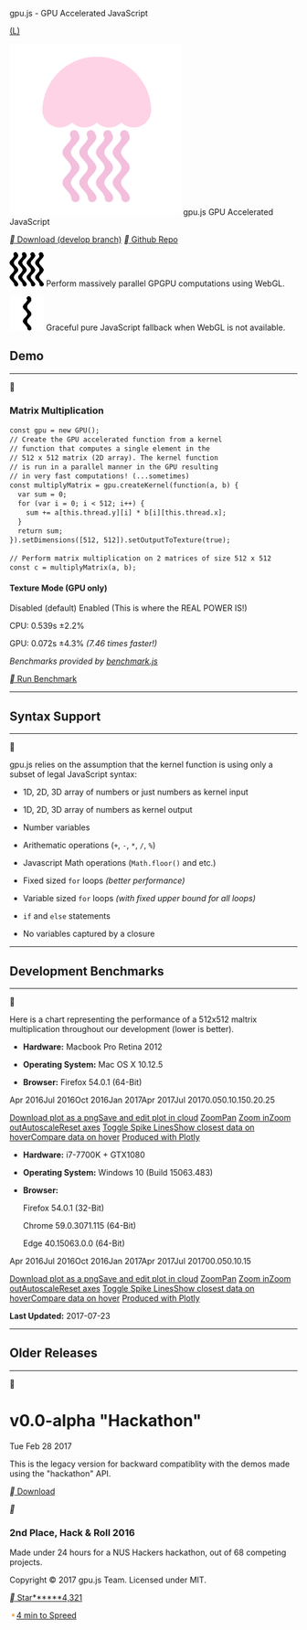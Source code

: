 gpu.js - GPU Accelerated JavaScript

 [(L)](https://github.com/gpujs/gpu.js)

 ![](../_resources/d70a3f5f05a5a22cc86faa719c3ca3ba.png)
 gpu.js  GPU Accelerated JavaScript

 [** Download (develop branch)](http://gpu.rocks/js/dist/develop/gpu.js.zip)  [** Github Repo](https://github.com/gpujs/gpu.js)

 ![](../_resources/e7d4fa19a5825e0a614af886928d78d0.png)
Perform massively parallel GPGPU computations using WebGL.

 ![](../_resources/9580a54d4540356e9e1b71f574b91811.png)
Graceful pure JavaScript fallback when WebGL is not available.

## Demo

* * *



### Matrix Multiplication

	const gpu = new GPU();
	// Create the GPU accelerated function from a kernel
	// function that computes a single element in the
	// 512 x 512 matrix (2D array). The kernel function
	// is run in a parallel manner in the GPU resulting
	// in very fast computations! (...sometimes)
	const multiplyMatrix = gpu.createKernel(function(a, b) {
	  var sum = 0;
	  for (var i = 0; i < 512; i++) {
	    sum += a[this.thread.y][i] * b[i][this.thread.x];
	  }
	  return sum;
	}).setDimensions([512, 512]).setOutputToTexture(true);

	// Perform matrix multiplication on 2 matrices of size 512 x 512
	const c = multiplyMatrix(a, b);

#### Texture Mode (GPU only)

  Disabled (default)
  Enabled (This is where the REAL POWER IS!)

CPU: 0.539s ±2.2%

GPU: 0.072s ±4.3% *(7.46 times faster!)*

 *Benchmarks provided by [benchmark.js](https://github.com/bestiejs/benchmark.js)*

 [** Run Benchmark](http://gpu.rocks/#)

* * *

## Syntax Support

* * *



gpu.js relies on the assumption that the kernel function is using only a subset of legal JavaScript syntax:

- 1D, 2D, 3D array of numbers or just numbers as kernel input

- 1D, 2D, 3D array of numbers as kernel output

- Number variables

- Arithematic operations (`+`, `-`, `*`, `/`, `%`)

- Javascript Math operations (`Math.floor()` and etc.)

- Fixed sized `for` loops *(better performance)*

- Variable sized `for` loops *(with fixed upper bound for all loops)*

- `if` and `else` statements

- No variables captured by a closure

* * *

## Development Benchmarks

* * *



Here is a chart representing the performance of a 512x512 maltrix multiplication throughout our development (lower is better).

- **Hardware:** Macbook Pro Retina 2012

- **Operating System:** Mac OS X 10.12.5

- **Browser:** Firefox 54.0.1 (64-Bit)

Apr 2016Jul 2016Oct 2016Jan 2017Apr 2017Jul 20170.050.10.150.20.25

[Download plot as a png]()[Save and edit plot in cloud]()
[Zoom]()[Pan]()
[Zoom in]()[Zoom out]()[Autoscale]()[Reset axes]()
[Toggle Spike Lines]()[Show closest data on hover]()[Compare data on hover]()
[Produced with Plotly](https://plot.ly/)

- **Hardware:** i7-7700K + GTX1080

- **Operating System:** Windows 10 (Build 15063.483)

- **Browser:**

  Firefox 54.0.1 (32-Bit)

  Chrome 59.0.3071.115 (64-Bit)

  Edge 40.15063.0.0 (64-Bit)

Apr 2016Jul 2016Oct 2016Jan 2017Apr 2017Jul 201700.050.10.15

[Download plot as a png]()[Save and edit plot in cloud]()
[Zoom]()[Pan]()
[Zoom in]()[Zoom out]()[Autoscale]()[Reset axes]()
[Toggle Spike Lines]()[Show closest data on hover]()[Compare data on hover]()
[Produced with Plotly](https://plot.ly/)

 **Last Updated:** 2017-07-23

* * *

## Older Releases

* * *



# v0.0-alpha "Hackathon"

Tue Feb 28 2017

This is the legacy version for backward compatiblity with the demos made using the "hackathon" API.

 [** Download](http://gpu.rocks/js/dist/v0.0/gpu.min.js)

 **

### 2nd Place, Hack & Roll 2016

Made under 24 hours for a NUS Hackers hackathon, out of 68 competing projects.

Copyright © 2017 gpu.js Team. Licensed under MIT.

 [**  Star](https://github.com/gpujs/gpu.js)[******4,321](https://github.com/gpujs/gpu.js/stargazers)

![close_icon.png](../_resources/84fc025b2e6ece6f37cfbf5a8c7b496d.png)[4 min to Spreed]()